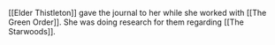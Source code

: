 [[Elder Thistleton]] gave the journal to her while she worked with [[The Green Order]]. She was doing research for them regarding [[The Starwoods]]. 